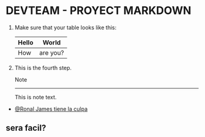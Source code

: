 # DEVTEAM - PROYECT MARKDOWN

1. Make sure that your table looks like this:

   | Hello | World |
   |---|---|
   | How | are you? |
2. This is the fourth step.

   >[!NOTE]
   >-------
   >This is note text.

- [@Ronal James tiene la culpa](https://github.com/Jamesllm)

## sera facil? 